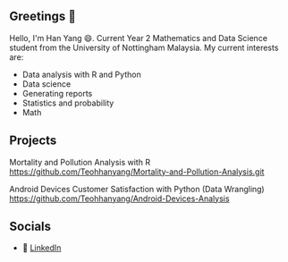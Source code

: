 ## Greetings 👋

<!--
**Teohhanyang/Teohhanyang** is a ✨ _special_ ✨ repository because its `README.md` (this file) appears on your GitHub profile.

Here are some ideas to get you started:

- 🔭 I’m currently working on ...
- 🌱 I’m currently learning ...
- 👯 I’m looking to collaborate on ...
- 🤔 I’m looking for help with ...
- 💬 Ask me about ...
- 📫 How to reach me: ...
- 😄 Pronouns: ...
- ⚡ Fun fact: ...
-->

Hello, I'm Han Yang 😄. Current Year 2 Mathematics and Data Science student from the University of Nottingham Malaysia. My current interests are:
- Data analysis with R and Python
- Data science
- Generating reports 
- Statistics and probability
- Math

## Projects  
Mortality and Pollution Analysis with R https://github.com/Teohhanyang/Mortality-and-Pollution-Analysis.git  

Android Devices Customer Satisfaction with Python (Data Wrangling) https://github.com/Teohhanyang/Android-Devices-Analysis

## Socials  
- 🔗 [LinkedIn](#)    
